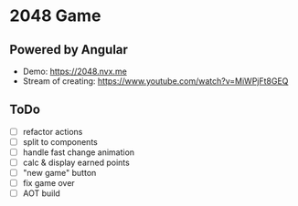 # 2048 Game

## Powered by Angular

* Demo: https://2048.nvx.me
* Stream of creating: https://www.youtube.com/watch?v=MiWPjFt8GEQ

## ToDo

- [ ] refactor actions
- [ ] split to components
- [ ] handle fast change animation
- [ ] calc & display earned points
- [ ] "new game" button
- [ ] fix game over
- [ ] AOT build
